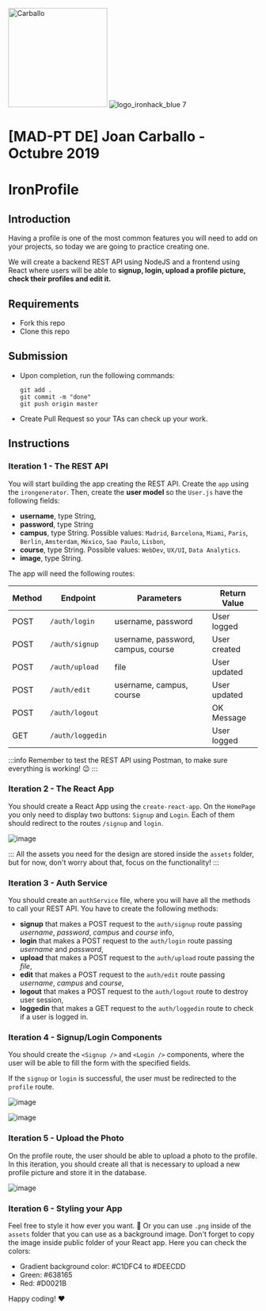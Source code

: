 <img src="https://avatars1.githubusercontent.com/u/45364181?s=460&v=4" alt="Carballo" width="200" height="200"> ![logo_ironhack_blue 7](https://user-images.githubusercontent.com/23629340/40541063-a07a0a8a-601a-11e8-91b5-2f13e4e6b441.png)

# [MAD-PT DE] Joan Carballo - Octubre 2019

# IronProfile

## Introduction

Having a profile is one of the most common features you will need to add on your projects, so today we are going to practice creating one.

We will create a backend REST API using NodeJS and a frontend using React where users will be able to **signup, login, upload a profile picture, check their profiles and edit it.**

## Requirements

- Fork this repo
- Clone this repo

## Submission

- Upon completion, run the following commands:

  ```
  git add .
  git commit -m "done"
  git push origin master
  ```

- Create Pull Request so your TAs can check up your work.

## Instructions

### Iteration 1 - The REST API

You will start building the app creating the REST API. Create the `app` using the `irongenerator`. Then, create the **user model** so the `User.js` have the following fields:

- **username**, type String,
- **password**, type String
- **campus**, type String. Possible values: `Madrid`, `Barcelona`, `Miami`, `Paris`, `Berlin`, `Amsterdam`, `México`, `Sao Paulo`, `Lisbon`,
- **course**, type String. Possible values: `WebDev`, `UX/UI`, `Data Analytics`.
- **image**, type String.

The app will need the following routes:

| Method | Endpoint         | Parameters                         | Return Value |
| ------ | ---------------- | ---------------------------------- | ------------ |
| POST   | `/auth/login`    | username, password                 | User logged  |
| POST   | `/auth/signup`   | username, password, campus, course | User created |
| POST   | `/auth/upload`   | file                               | User updated |
| POST   | `/auth/edit`     | username, campus, course           | User updated |
| POST   | `/auth/logout`   |                                    | OK Message   |
| GET    | `/auth/loggedin` |                                    | User logged  |

:::info
Remember to test the REST API using Postman, to make sure everything is working! :wink:
:::

### Iteration 2 - The React App

You should create a React App using the `create-react-app`. On the `HomePage` you only need to display two buttons: `Signup` and `Login`. Each of them should redirect to the routes `/signup` and `login`.

![image](https://user-images.githubusercontent.com/23629340/43786924-1c5d3d5a-9a6a-11e8-90c4-7ff2f92ef983.png)

:::
All the assets you need for the design are stored inside the `assets` folder, but for now, don't worry about that, focus on the functionality!
:::

### Iteration 3 - Auth Service

You should create an `authService` file, where you will have all the methods to call your REST API. You have to create the following methods:

- **signup** that makes a POST request to the `auth/signup` route passing _username_, _password_, _campus_ and _course_ info,
- **login** that makes a POST request to the `auth/login` route passing _username_ and _password_,
- **upload** that makes a POST request to the `auth/upload` route passing the _file_,
- **edit** that makes a POST request to the `auth/edit` route passing _username_, _campus_ and _course_,
- **logout** that makes a POST request to the `auth/logout` route to destroy user session,
- **loggedin** that makes a GET request to the `auth/loggedin` route to check if a user is logged in.

### Iteration 4 - Signup/Login Components

You should create the `<Signup />` and `<Login />` components, where the user will be able to fill the form with the specified fields.

If the `signup` or `login` is successful, the user must be redirected to the `profile` route.

![image](https://user-images.githubusercontent.com/23629340/43787810-2c9dc94e-9a6c-11e8-8854-0993c5de16a3.png)

![image](https://user-images.githubusercontent.com/23629340/43787823-37a22ed4-9a6c-11e8-9c8e-70cd622f4d96.png)

### Iteration 5 - Upload the Photo

On the profile route, the user should be able to upload a photo to the profile. In this iteration, you should create all that is necessary to upload a new profile picture and store it in the database.

![image](https://user-images.githubusercontent.com/23629340/43787903-6a370928-9a6c-11e8-89b1-15e86e0397e4.png)

### Iteration 6 - Styling your App

Feel free to style it how ever you want. :art:
Or you can use `.png` inside of the `assets` folder that you can use as a background image. Don't forget to copy the image inside public folder of your React app. Here you can check the colors:

- Gradient background color: #C1DFC4 to #DEECDD
- Green: #638165
- Red: #D0021B

Happy coding! :heart:
